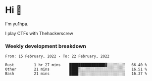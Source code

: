 # Hi 👋

I'm yu1hpa.

I play CTFs with Thehackerscrew

### Weekly development breakdown

<!--START_SECTION:waka-->
```text
From: 15 February, 2022 - To: 22 February, 2022

Rust         1 hr 27 mins    ████████████████▓░░░░░░░░   66.40 % 
Other        21 mins         ████░░░░░░░░░░░░░░░░░░░░░   16.51 % 
Bash         21 mins         ████░░░░░░░░░░░░░░░░░░░░░   16.37 % 
```
<!--END_SECTION:waka-->

